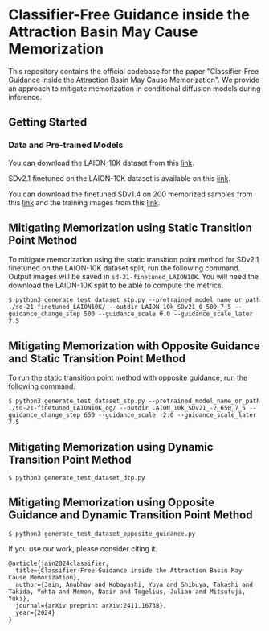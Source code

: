 # Classifier-Free Guidance inside the Attraction Basin May Cause Memorization

This repository contains the official codebase for the paper "Classifier-Free Guidance inside the Attraction Basin May Cause Memorization". We provide an approach to mitigate memorization in conditional diffusion models during inference. 

## Getting Started

### Data and Pre-trained Models
You can download the LAION-10K dataset from this [link](https://drive.google.com/drive/folders/1TT1x1yT2B-mZNXuQPg7gqAhxN_fWCD__?usp=sharing). 

SDv2.1 finetuned on the LAION-10K dataset is available on this [link](https://drive.google.com/file/d/1sNBcLASudpz09lvOghdMlKXTqwFLEh37/view?usp=share_link).

You can download the finetuned SDv1.4 on 200 memorized samples from this [link](https://drive.google.com/drive/folders/1XiYtYySpTUmS_9OwojNo4rsPbkfCQKBl) and the training images from this [link](https://drive.google.com/drive/folders/1oQ49pO9gwwMNurxxVw7jwlqHswzj6Xbd). 


## Mitigating Memorization using Static Transition Point Method

To mitigate memorization using the static transition point method for SDv2.1 finetuned on the LAION-10K dataset split, run the following command. Output images will be saved in ```sd-21-finetuned_LAION10K```. You will need the download the LAION-10K split to be able to compute the metrics. 

```
$ python3 generate_test_dataset_stp.py --pretrained_model_name_or_path ./sd-21-finetuned_LAION10K/ --outdir LAION_10k_SDv21_0_500_7_5 --guidance_change_step 500 --guidance_scale 0.0 --guidance_scale_later 7.5
```

## Mitigating Memorization with Opposite Guidance and Static Transition Point Method

To run the static transition point method with opposite guidance, run the following command. 

```
$ python3 generate_test_dataset_stp.py --pretrained_model_name_or_path ./sd-21-finetuned_LAION10K_og/ --outdir LAION_10k_SDv21_-2_650_7_5 --guidance_change_step 650 --guidance_scale -2.0 --guidance_scale_later 7.5
```


## Mitigating Memorization using Dynamic Transition Point Method

```
$ python3 generate_test_dataset_dtp.py 
```


## Mitigating Memorization using Opposite Guidance and Dynamic Transition Point Method

```
$ python3 generate_test_dataset_opposite_guidance.py 
```

If you use our work, please consider citing it. 
```
@article{jain2024classifier,
  title={Classifier-Free Guidance inside the Attraction Basin May Cause Memorization},
  author={Jain, Anubhav and Kobayashi, Yuya and Shibuya, Takashi and Takida, Yuhta and Memon, Nasir and Togelius, Julian and Mitsufuji, Yuki},
  journal={arXiv preprint arXiv:2411.16738},
  year={2024}
}
```

